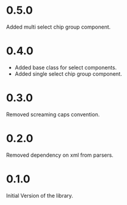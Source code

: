 # 0.5.0

Added multi select chip group component.

# 0.4.0

* Added base class for select components.
* Added single select chip group component. 

# 0.3.0

Removed screaming caps convention.

# 0.2.0

Removed dependency on xml from parsers.

# 0.1.0

Initial Version of the library.